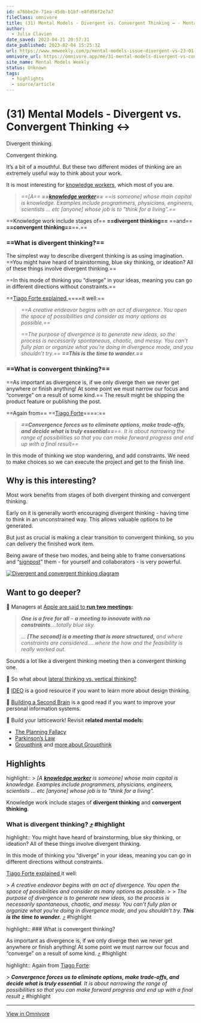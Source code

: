 ```yaml
---
id: a76bbe2e-71ea-45db-b1bf-e8fd56f2e7a7
fileClass: omnivore
title: (31) Mental Models - Divergent vs. Convergent Thinking ↔️ - Mental Models Weekly
author:
  - Julia Clavien
date_saved: 2023-04-21 20:57:31
date_published: 2023-02-04 15:25:32
url: https://www.mmweekly.com/p/mental-models-issue-divergent-vs-23-01-05
omnivore_url: https://omnivore.app/me/31-mental-models-divergent-vs-convergent-thinking-187a67754b7
site_name: Mental Models Weekly
status: Unknown
tags:
  - highlights
  - source/article
---
```


# (31) Mental Models - Divergent vs. Convergent Thinking ↔️

Divergent thinking. 

Convergent thinking. 

It’s a bit of a mouthful. But these two different modes of thinking are an extremely useful way to think about your work.

It is most interesting for [knowledge workers](https://en.wikipedia.org/wiki/Knowledge%5Fworker), which most of you are.

> _==[A== **==[knowledge worker](https://en.wikipedia.org/wiki/Knowledge%5Fworker)==** ==is someone] whose main capital is knowledge. Examples include programmers, physicians, engineers, scientists ... etc  [anyone] whose job is to "think for a living".==_

==Knowledge work include stages of== **==divergent thinking==** ==and== **==convergent thinking==**==.==

### ==What is divergent thinking?==

The simplest way to describe divergent thinking is as using imagination. ==You might have heard of brainstorming,  blue sky thinking, or ideation? All of these things involve divergent thinking.== 

==In this mode of thinking you “diverge” in your ideas, meaning you can go in different directions without constraints.==

==[Tiago Forte explained ](https://amzn.to/3wU29De)====it well:==

> _==A creative endeavor begins with an act of divergence. You open the space of possibilities and consider as many options as possible.==_
> 
> _==The purpose of divergence is to generate new ideas, so the process is necessarily spontaneous, chaotic, and messy. You can’t fully plan or organize what you’re doing in divergence mode, and you shouldn’t try.== **==This is the time to wander.==**_

### ==What is convergent thinking?==

==As important as divergence is, if we only diverge then we never get anywhere or finish anything! At some point we must narrow our focus and “converge” on a result of some kind.== The result might be shipping the product feature or publishing the post.

==Again from== ==[Tiago Forte](https://amzn.to/3wU29De)====:==

> _**==Convergence forces us to eliminate options, make trade-offs, and decide what is truly essential==**==. It is about narrowing the range of possibilities so that you can make forward progress and end up with a final result==_

In this mode of thinking we stop wandering, and add constraints. We need to make choices so we can execute the project and get to the finish line.

## Why is this interesting?

Most work benefits from stages of both divergent thinking and convergent thinking. 

Early on it is generally worth encouraging divergent thinking - having time to think in an unconstrained way. This allows valuable options to be generated.

But just as crucial is making a clear transition to convergent thinking, so you can delivery the finished work item.

Being aware of these two modes, and being able to frame conversations and “[signpost](https://style.mla.org/effective-signposting/)” them - for yourself and collaborators - is very powerful.

[![Divergent and convergent thinking diagram](https://proxy-prod.omnivore-image-cache.app/364x0,sAcEnKaIIr9fHgXLfPbvIEeN4bU_7AEtv2wQPr5-Cz70/https://substackcdn.com/image/fetch/w_1456,c_limit,f_auto,q_auto:good,fl_progressive:steep/https%3A%2F%2Fsubstack-post-media.s3.amazonaws.com%2Fpublic%2Fimages%2F48cc51b6-21ea-4a58-9f0b-d2ee359ca598_519x446.svg "Divergent and convergent thinking diagram")](https://substackcdn.com/image/fetch/f%5Fauto,q%5Fauto:good,fl%5Fprogressive:steep/https%3A%2F%2Fsubstack-post-media.s3.amazonaws.com%2Fpublic%2Fimages%2F48cc51b6-21ea-4a58-9f0b-d2ee359ca598%5F519x446.svg)

## Want to go deeper?

📌 Managers at [Apple are said to ](https://uxthink.wordpress.com/2010/01/10/apple-design-proces/)**[run two meetings](https://uxthink.wordpress.com/2010/01/10/apple-design-proces/):**

> _**One is a free for all** – **a meeting to innovate with no constraints**….totally blue sky._ 
> 
> _… **\[The second\] is a meeting that is more structured,** and where constraints are considered…..where the how and the feasibility is really worked out._ 

Sounds a lot like a divergent thinking meeting then a convergent thinking one.

🤔 So what about [lateral thinking vs. vertical thinking?](https://bigthink.com/neuropsych/lateral-thinking/)

🔖 [IDEO](https://designthinking.ideo.com/) is a good resource if you want to learn more about design thinking.

📖 [Building a Second Brain](https://amzn.to/3wU29De) is a good read if you want to improve your personal information systems.

🧠 Build your latticework! Revisit **related mental models:**

* [The Planning Fallacy](https://www.mmweekly.com/p/issue-29-the-planning-fallacy-19-12-21)
* [Parkinson’s Law](https://www.mmweekly.com/p/mental-models-weekly-issue-19-parkinsons-18-11-10)
* [Groupthink](https://www.mmweekly.com/p/issue-38-groupthink-20-06-14) and [more about Groupthink](https://clavien.medium.com/what-do-i-need-to-know-about-groupthink-94095df871ec)


## Highlights

highlight:: &gt; _\[A **[knowledge worker](https://en.wikipedia.org/wiki/Knowledge%5Fworker)** is someone\] whose main capital is knowledge. Examples include programmers, physicians, engineers, scientists ... etc \[anyone\] whose job is to "think for a living"._

Knowledge work include stages of **divergent thinking** and **convergent thinking**.

### What is divergent thinking? [⤴️](https://omnivore.app/me/31-mental-models-divergent-vs-convergent-thinking-187a67754b7#db14ade6-33fd-486f-b30a-4dc64d797f2f) #highlight

highlight:: You might have heard of brainstorming, blue sky thinking, or ideation? All of these things involve divergent thinking. 

In this mode of thinking you “diverge” in your ideas, meaning you can go in different directions without constraints.

[Tiago Forte explained ](https://amzn.to/3wU29De)it well:

&gt; _A creative endeavor begins with an act of divergence. You open the space of possibilities and consider as many options as possible._
&gt; 
&gt; _The purpose of divergence is to generate new ideas, so the process is necessarily spontaneous, chaotic, and messy. You can’t fully plan or organize what you’re doing in divergence mode, and you shouldn’t try. **This is the time to wander.**_ [⤴️](https://omnivore.app/me/31-mental-models-divergent-vs-convergent-thinking-187a67754b7#1141ec43-a525-45e8-90d0-82ac45fa52fa) #highlight

highlight:: ### What is convergent thinking?

As important as divergence is, if we only diverge then we never get anywhere or finish anything! At some point we must narrow our focus and “converge” on a result of some kind. [⤴️](https://omnivore.app/me/31-mental-models-divergent-vs-convergent-thinking-187a67754b7#a7aa0ec5-3bfc-4d56-bec7-89e76eb708f2) #highlight

highlight:: Again from [Tiago Forte](https://amzn.to/3wU29De):

&gt; _**Convergence forces us to eliminate options, make trade-offs, and decide what is truly essential**. It is about narrowing the range of possibilities so that you can make forward progress and end up with a final result_ [⤴️](https://omnivore.app/me/31-mental-models-divergent-vs-convergent-thinking-187a67754b7#eacfb96b-b022-451c-bcaf-4548ac0cfc32) #highlight


---


[View in Omnivore](https://omnivore.app/me/31-mental-models-divergent-vs-convergent-thinking-187a67754b7)
